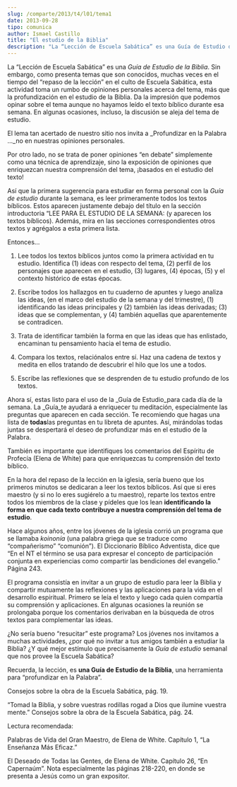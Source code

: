 ```yaml
---
slug: /comparte/2013/t4/l01/tema1
date: 2013-09-28
tipo: comunica
author: Ismael Castillo
title: "El estudio de la Biblia"
description: "La “Lección de Escuela Sabática” es una Guía de Estudio de la Biblia. Sin  embargo, como presenta temas que son conocidos, muchas veces en el tiempo del  “repaso de la lección” en el culto de Escuela Sabática, esta actividad toma un  rumbo de opiniones personales acerca del te..."
---
```


La “Lección de Escuela Sabática” es una _Guía de Estudio de la Biblia_. Sin embargo, como presenta temas que son conocidos, muchas veces en el tiempo del “repaso de la lección” en el culto de Escuela Sabática, esta actividad toma un rumbo de opiniones personales acerca del tema, más que la profundización en el estudio de la Biblia. Da la impresión que podemos opinar sobre el tema aunque no hayamos leído el texto bíblico durante esa semana. En algunas ocasiones, incluso, la discusión se aleja del tema de estudio.

El lema tan acertado de nuestro sitio nos invita a _Profundizar en la Palabra ..._no en nuestras opiniones personales.

Por otro lado, no se trata de poner opiniones “en debate” simplemente como una técnica de aprendizaje, sino la exposición de opiniones que enriquezcan nuestra comprensión del tema, ¡basados en el estudio del texto!

Así que la primera sugerencia para estudiar en forma personal con la _Guía de estudio_ durante la semana, es leer primeramente todos los textos bíblicos. Estos aparecen justamente debajo del título en la sección introductoria “LEE PARA EL ESTUDIO DE LA SEMANA: (y aparecen los textos bíblicos). Además, mira en las secciones correspondientes otros textos y agrégalos a esta primera lista.

Entonces…

1. Lee todos los textos bíblicos juntos como la primera actividad en tu estudio. Identifica (1) ideas con respecto del tema, (2) perfil de los personajes que aparecen en el estudio, (3) lugares, (4) épocas, (5) y el contexto histórico de estas épocas.

2. Escribe todos los hallazgos en tu cuaderno de apuntes y luego analiza las ideas, (en el marco del estudio de la semana y del trimestre), (1) identificando las ideas principales y (2) también las ideas derivadas; (3) ideas que se complementan, y (4) también aquellas que aparentemente se contradicen.

3. Trata de identificar también la forma en que las ideas que has enlistado, encaminan tu pensamiento hacia el tema de estudio.

4. Compara los textos, relaciónalos entre sí. Haz una cadena de textos y medita en ellos tratando de descubrir el hilo que los une a todos.

5. Escribe las reflexiones que se desprenden de tu estudio profundo de los textos.


Ahora sí, estas listo para el uso de la _Guía de Estudio_para cada día de la semana. La _Guía_te ayudará a enriquecer tu meditación, especialmente las preguntas que aparecen en cada sección. Te recomiendo que hagas una lista de **todas**las preguntas en tu libreta de apuntes. Así, mirándolas todas juntas se despertará el deseo de profundizar más en el estudio de la Palabra.

También es importante que identifiques los comentarios del Espíritu de Profecía (Elena de White) para que enriquezcas tu comprensión del texto bíblico.

En la hora del repaso de la lección en la iglesia, sería bueno que los primeros minutos se dedicaran a leer los textos bíblicos. Así que si eres maestro (y si no lo eres sugiérelo a tu maestro), reparte los textos entre todos los miembros de la clase y pídeles que los lean **identificando la forma en que cada texto contribuye a nuestra comprensión del tema de estudio**.

Hace algunos años, entre los jóvenes de la iglesia corrió un programa que se llamaba _koinonía_ (una palabra griega que se traduce como “compañerismo” “comunión”). El Diccionario Bíblico Adventista, dice que “En el NT el término se usa para expresar el concepto de participación conjunta en experiencias como compartir las bendiciones del evangelio.” Página 243.

El programa consistía en invitar a un grupo de estudio para leer la Biblia y compartir mutuamente las reflexiones y las aplicaciones para la vida en el desarrollo espiritual. Primero se leía el texto y luego cada quien compartía su comprensión y aplicaciones. En algunas ocasiones la reunión se prolongaba porque los comentarios derivaban en la búsqueda de otros textos para complementar las ideas.

¿No sería bueno “resucitar” este programa? Los jóvenes nos invitamos a muchas actividades, ¿por qué no invitar a tus amigos también a estudiar la Biblia? ¿Y qué mejor estímulo que precisamente la _Guía de estudio_ semanal que nos provee la Escuela Sabática?

Recuerda, la lección, es **una Guía de Estudio de la Biblia**, una herramienta para “profundizar en la Palabra”.

Consejos sobre la obra de la Escuela Sabática, pág. 19.

“Tomad la Biblia, y sobre vuestras rodillas rogad a Dios que ilumine vuestra mente.” Consejos sobre la obra de la Escuela Sabática, pág. 24.

Lectura recomendada:

Palabras de Vida del Gran Maestro, de Elena de White. Capítulo 1, “La Enseñanza Más Eficaz.”

El Deseado de Todas las Gentes, de Elena de White. Capítulo 26, “En Capernaúm”. Nota especialmente las páginas 218-220, en donde se presenta a Jesús como un gran expositor.
